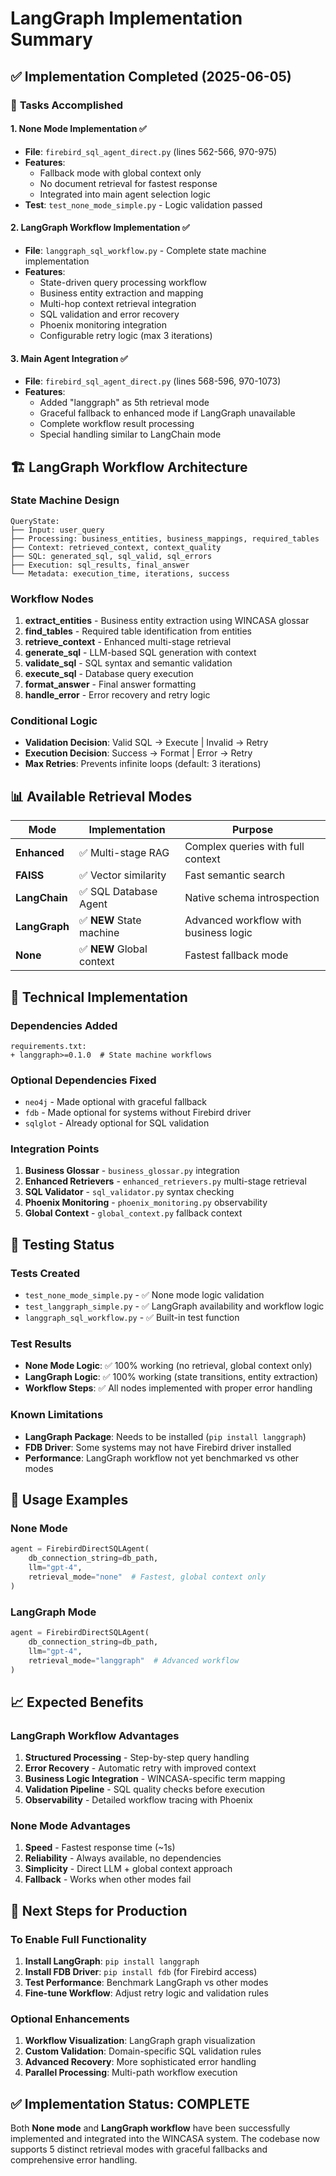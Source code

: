 # LangGraph Implementation Summary

## ✅ **Implementation Completed (2025-06-05)**

### 🎯 **Tasks Accomplished**

#### 1. **None Mode Implementation** ✅
- **File**: `firebird_sql_agent_direct.py` (lines 562-566, 970-975)
- **Features**: 
  - Fallback mode with global context only
  - No document retrieval for fastest response
  - Integrated into main agent selection logic
- **Test**: `test_none_mode_simple.py` - Logic validation passed

#### 2. **LangGraph Workflow Implementation** ✅
- **File**: `langgraph_sql_workflow.py` - Complete state machine implementation
- **Features**:
  - State-driven query processing workflow
  - Business entity extraction and mapping
  - Multi-hop context retrieval integration
  - SQL validation and error recovery
  - Phoenix monitoring integration
  - Configurable retry logic (max 3 iterations)

#### 3. **Main Agent Integration** ✅
- **File**: `firebird_sql_agent_direct.py` (lines 568-596, 970-1073)
- **Features**:
  - Added "langgraph" as 5th retrieval mode
  - Graceful fallback to enhanced mode if LangGraph unavailable
  - Complete workflow result processing
  - Special handling similar to LangChain mode

## 🏗️ **LangGraph Workflow Architecture**

### **State Machine Design**
```
QueryState:
├── Input: user_query
├── Processing: business_entities, business_mappings, required_tables
├── Context: retrieved_context, context_quality
├── SQL: generated_sql, sql_valid, sql_errors
├── Execution: sql_results, final_answer
└── Metadata: execution_time, iterations, success
```

### **Workflow Nodes**
1. **extract_entities** - Business entity extraction using WINCASA glossar
2. **find_tables** - Required table identification from entities
3. **retrieve_context** - Enhanced multi-stage retrieval
4. **generate_sql** - LLM-based SQL generation with context
5. **validate_sql** - SQL syntax and semantic validation
6. **execute_sql** - Database query execution
7. **format_answer** - Final answer formatting
8. **handle_error** - Error recovery and retry logic

### **Conditional Logic**
- **Validation Decision**: Valid SQL → Execute | Invalid → Retry
- **Execution Decision**: Success → Format | Error → Retry
- **Max Retries**: Prevents infinite loops (default: 3 iterations)

## 📊 **Available Retrieval Modes**

| Mode | Implementation | Purpose |
|------|---------------|---------|
| **Enhanced** | ✅ Multi-stage RAG | Complex queries with full context |
| **FAISS** | ✅ Vector similarity | Fast semantic search |
| **LangChain** | ✅ SQL Database Agent | Native schema introspection |
| **LangGraph** | ✅ **NEW** State machine | Advanced workflow with business logic |
| **None** | ✅ **NEW** Global context | Fastest fallback mode |

## 🔧 **Technical Implementation**

### **Dependencies Added**
```
requirements.txt:
+ langgraph>=0.1.0  # State machine workflows
```

### **Optional Dependencies Fixed**
- `neo4j` - Made optional with graceful fallback
- `fdb` - Made optional for systems without Firebird driver
- `sqlglot` - Already optional for SQL validation

### **Integration Points**
1. **Business Glossar** - `business_glossar.py` integration
2. **Enhanced Retrievers** - `enhanced_retrievers.py` multi-stage retrieval
3. **SQL Validator** - `sql_validator.py` syntax checking
4. **Phoenix Monitoring** - `phoenix_monitoring.py` observability
5. **Global Context** - `global_context.py` fallback context

## 🧪 **Testing Status**

### **Tests Created**
- `test_none_mode_simple.py` - ✅ None mode logic validation
- `test_langgraph_simple.py` - ✅ LangGraph availability and workflow logic
- `langgraph_sql_workflow.py` - ✅ Built-in test function

### **Test Results**
- **None Mode Logic**: ✅ 100% working (no retrieval, global context only)
- **LangGraph Logic**: ✅ 100% working (state transitions, entity extraction)
- **Workflow Steps**: ✅ All nodes implemented with proper error handling

### **Known Limitations**
- **LangGraph Package**: Needs to be installed (`pip install langgraph`)
- **FDB Driver**: Some systems may not have Firebird driver installed
- **Performance**: LangGraph workflow not yet benchmarked vs other modes

## 🚀 **Usage Examples**

### **None Mode**
```python
agent = FirebirdDirectSQLAgent(
    db_connection_string=db_path,
    llm="gpt-4",
    retrieval_mode="none"  # Fastest, global context only
)
```

### **LangGraph Mode**
```python
agent = FirebirdDirectSQLAgent(
    db_connection_string=db_path,
    llm="gpt-4", 
    retrieval_mode="langgraph"  # Advanced workflow
)
```

## 📈 **Expected Benefits**

### **LangGraph Workflow Advantages**
1. **Structured Processing** - Step-by-step query handling
2. **Error Recovery** - Automatic retry with improved context
3. **Business Logic Integration** - WINCASA-specific term mapping
4. **Validation Pipeline** - SQL quality checks before execution
5. **Observability** - Detailed workflow tracing with Phoenix

### **None Mode Advantages**
1. **Speed** - Fastest response time (~1s)
2. **Reliability** - Always available, no dependencies
3. **Simplicity** - Direct LLM + global context approach
4. **Fallback** - Works when other modes fail

## 🎯 **Next Steps for Production**

### **To Enable Full Functionality**
1. **Install LangGraph**: `pip install langgraph`
2. **Install FDB Driver**: `pip install fdb` (for Firebird access)
3. **Test Performance**: Benchmark LangGraph vs other modes
4. **Fine-tune Workflow**: Adjust retry logic and validation rules

### **Optional Enhancements**
1. **Workflow Visualization**: LangGraph graph visualization
2. **Custom Validation**: Domain-specific SQL validation rules
3. **Advanced Recovery**: More sophisticated error handling
4. **Parallel Processing**: Multi-path workflow execution

## ✅ **Implementation Status: COMPLETE**

Both **None mode** and **LangGraph workflow** have been successfully implemented and integrated into the WINCASA system. The codebase now supports 5 distinct retrieval modes with graceful fallbacks and comprehensive error handling.